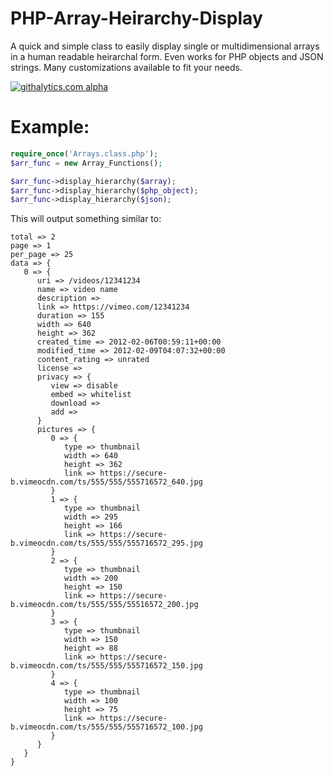 PHP-Array-Heirarchy-Display
===========================

A quick and simple class to easily display single or multidimensional arrays in a human readable heirarchal form. Even works for PHP objects and JSON strings. Many customizations available to fit your needs.

[![githalytics.com alpha](https://cruel-carlota.pagodabox.com/01d76d43eb46f35590a0d763de33ec31 "githalytics.com")](http://githalytics.com/DukeOfMarshall/PHP-Array-Heirarchy-Display)


Example:
========
```PHP
require_once('Arrays.class.php');
$arr_func = new Array_Functions();

$arr_func->display_hierarchy($array);
$arr_func->display_hierarchy($php_object);
$arr_func->display_hierarchy($json);
```

This will output something similar to:
```TEXT
total => 2
page => 1
per_page => 25
data => {
   0 => {
      uri => /videos/12341234
      name => video name
      description => 
      link => https://vimeo.com/12341234
      duration => 155
      width => 640
      height => 362
      created_time => 2012-02-06T00:59:11+00:00
      modified_time => 2012-02-09T04:07:32+00:00
      content_rating => unrated
      license => 
      privacy => {
         view => disable
         embed => whitelist
         download => 
         add => 
      } 
      pictures => {
         0 => {
            type => thumbnail
            width => 640
            height => 362
            link => https://secure-b.vimeocdn.com/ts/555/555/555716572_640.jpg
         } 
         1 => {
            type => thumbnail
            width => 295
            height => 166
            link => https://secure-b.vimeocdn.com/ts/555/555/555716572_295.jpg
         } 
         2 => {
            type => thumbnail
            width => 200
            height => 150
            link => https://secure-b.vimeocdn.com/ts/555/555/55516572_200.jpg
         } 
         3 => {
            type => thumbnail
            width => 150
            height => 88
            link => https://secure-b.vimeocdn.com/ts/555/555/555716572_150.jpg
         } 
         4 => {
            type => thumbnail
            width => 100
            height => 75
            link => https://secure-b.vimeocdn.com/ts/555/555/555716572_100.jpg
         } 
      }
   }
}
```
